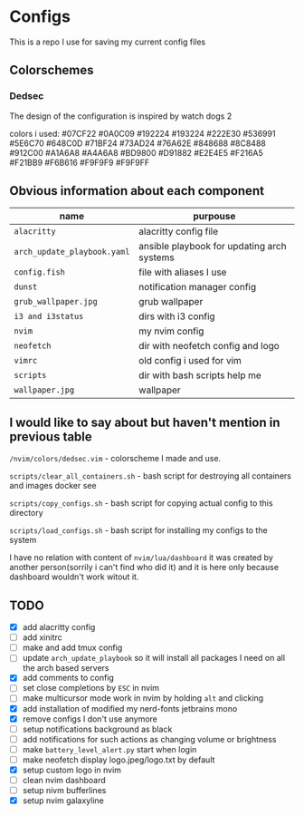 # Configs

This is a repo I use for saving my current config files


## Colorschemes

### Dedsec
The design of the configuration is inspired by watch dogs 2

colors i used:
#07CF22
#0A0C09
#192224
#193224
#222E30
#536991
#5E6C70
#648C0D
#71BF24
#73AD24
#76A62E
#848688
#8C8488
#912C00
#A1A6A8
#A4A6A8
#BD9800
#D91882
#E2E4E5
#F216A5
#F21BB9
#F6B616
#F9F9F9
#F9F9FF
## Obvious information about each component

| name                          | purpouse                                      |
| ----------------------------- | --------------------------------------------- |
| `alacritty`                   | alacritty config file                         |
| `arch_update_playbook.yaml`   | ansible playbook for updating arch systems    |
| `config.fish`                 | file with aliases I use                       |
| `dunst`                       | notification manager config                   |
| `grub_wallpaper.jpg`          | grub wallpaper                                |
| `i3 and i3status`             | dirs with i3 config                           |
| `nvim`                        | my nvim config                                |
| `neofetch`                    | dir with neofetch config and logo             |
| `vimrc`                       | old config i used for vim                     |
| `scripts`                     | dir with bash scripts help me                 |
| `wallpaper.jpg`               | wallpaper                                     |

## I would like to say about but haven't mention in previous table

`/nvim/colors/dedsec.vim` - colorscheme I made and use. 

`scripts/clear_all_containers.sh` - bash script for destroying all containers and images docker see

`scripts/copy_configs.sh` - bash script for copying actual config to this directory

`scripts/load_configs.sh` - bash script for installing my configs to the system

I have no relation with content of `nvim/lua/dashboard` it was created by another person(sorrily i can't find who did it) and it is here only because dashboard wouldn't work witout it.

## TODO

- [x] add alacritty config
- [ ] add xinitrc
- [ ] make and add tmux config
- [ ] update `arch_update_playbook` so it will install all packages I need on all the arch based servers
- [x] add comments to config
- [ ] set close completions by `ESC` in nvim
- [ ] make multicursor mode work in nvim by holding `alt` and clicking
- [x] add installation of modified my nerd-fonts jetbrains mono
- [x] remove configs I don't use anymore
- [ ] setup notifications background as black
- [ ] add notifications for such actions as changing volume or brightness
- [ ] make `battery_level_alert.py` start when login
- [ ] make neofetch display logo.jpeg/logo.txt by default
- [x] setup custom logo in nvim
- [ ] clean nvim dashboard
- [ ] setup nivm bufferlines
- [x] setup nvim galaxyline

